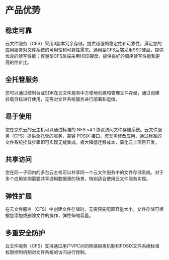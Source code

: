 # 产品优势

## 稳定可靠

云文件服务（CFS）采用3副本冗余存储，提供超强的稳定性和可靠性，满足您的应用服务对文件系统的可用性和可靠性需求。通用型CFS后端采用SSD硬盘，提供优良的读写性能；容量型CFS后端采用HDD硬盘，提供良好的顺序读写性能和更高的性价比。

## 全托管服务

您可以通过控制台或SDK在云文件服务中方便地创建和管理文件存储，通过创建挂载目标进行使用，无需对文件系统服务进行部署和运维。

## 易于使用

您在京东云的云主机可以通过标准的 NFS v4.1 协议访问文件存储系统。云文件服务（CFS）提供全托管的服务，兼容 POSIX 接口，您无需修改应用，通过标准的文件系统挂载步骤即可实现无缝集成。极大降低迁移成本，简化云上项目开发。

## 共享访问

您在同一子网内的多台云主机可以共享同一个云文件服务中的文件存储系统。对于多个应用实例需要共享通用数据源的场景，特别适合使用云文件服务实现。

## 弹性扩展

在云文件服务（CFS）中创建文件存储时，无需预先配置容量大小。文件存储可根据您添加或删除文件的操作，弹性伸缩容量。

## 多重安全防护

云文件服务（CFS）支持通过用户VPC间的网络隔离机制和POSIX文件系统标准权限控制机制对文件系统的访问进行控制。
